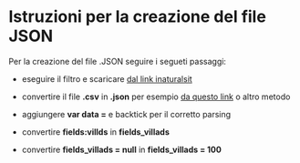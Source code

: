 # Istruzioni per la creazione del file JSON

Per la creazione del file .JSON seguire i segueti passaggi:

- eseguire il filtro e scaricare [dal link inaturalsit](https://www.inaturalist.org/observations/export?projects=verde-pubblico-urbano) 

- convertire il file **.csv** in **.json** per esempio [da questo link](https://www.convertcsv.com/csv-to-json.htm) o altro metodo

- aggiungere **var data =** e backtick per il corretto parsing

- convertire **fields:villds** in **fields_villads**

- convertire **fields_villads = null** in **fields_villads = 100**